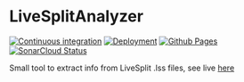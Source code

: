 # LiveSplitAnalyzer

[![Continuous integration](https://github.com/Webcretaire/LiveSplitAnalyzer/actions/workflows/ci.yml/badge.svg)](https://github.com/Webcretaire/LiveSplitAnalyzer/actions/workflows/ci.yml)
[![Deployment](https://github.com/Webcretaire/LiveSplitAnalyzer/actions/workflows/cd.yml/badge.svg)](https://github.com/Webcretaire/LiveSplitAnalyzer/actions/workflows/cd.yml)
[![Github Pages](https://img.shields.io/github/deployments/Webcretaire/LiveSplitAnalyzer/github-pages?label=Github%20Pages)](https://github.com/Webcretaire/LiveSplitAnalyzer/deployments/activity_log?environment=github-pages)
[![SonarCloud Status](https://sonarcloud.io/api/project_badges/measure?project=Webcretaire_LiveSplitAnalyzer&metric=alert_status)](https://sonarcloud.io/dashboard/?id=Webcretaire_LiveSplitAnalyzer)

Small tool to extract info from LiveSplit .lss files, see live [here](https://webcretaire.github.io/LiveSplitAnalyzer/)
